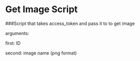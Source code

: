 # Get Image Script

###Script that takes access_token and pass it to to get image

arguments: 

first: ID

second: image name (png format)


